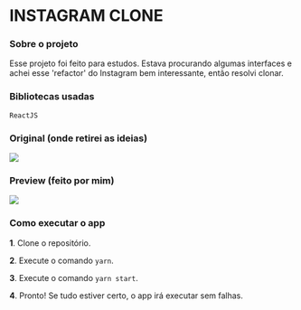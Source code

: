 # INSTAGRAM CLONE

### Sobre o projeto

Esse projeto foi feito para estudos. Estava procurando algumas interfaces e achei esse 'refactor' do Instagram bem interessante, então resolvi clonar.

### Bibliotecas usadas

`ReactJS`

### Original (onde retirei as ideias)

<img src="https://cdn.dribbble.com/users/204680/screenshots/11658556/instagram-profile.png">

### Preview (feito por mim)

<img src="https://i.imgur.com/EIjrbym.png">

### Como executar o app

**1**. Clone o repositório.

**2**. Execute o comando `yarn`.

**3**. Execute o comando `yarn start`.

**4**. Pronto! Se tudo estiver certo, o app irá executar sem falhas.
